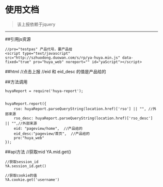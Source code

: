 
# 使用文档 #
	
> 该上报依赖于jquery

----------

##引用js资源
	
	//pro="testpas" 产品代号，要产品给
    <script type="text/javascript" src="http://szhuodong.duowan.com/s/rp/ya-huya.min.js" data-fixed="true" pro="huya_web" noreport="" id="yaScript"></script>


##html
	//点击上报
	//eid 和 eid_desc 的值是产品给的 
	<div class="clickstat" eid="click/home/tjyx/tjyx8" eid_desc="点击/首页/推荐游戏/推荐游戏8"></div>

##方法调用

	huyaReport = require('huya-report');
	

	huyaReport.report({
        rso: huyaReport.parseQueryString(location.href)['rso'] || "", //外部来源
        rso_desc: huyaReport.parseQueryString(location.href)['rso_desc'] || "",//外部来源
        eid: "pageview/home",  //产品给的
        eid_desc:"pageview/首页",  //产品给的
		pro:"huya_web"
    });


##api方法
	//获取mid
	YA.mid.get()

	//获取session_id
	YA.session_id.get()

	//获取cookie的值
	YA.cookie.get('username')
